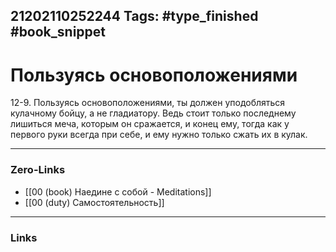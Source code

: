 21202110252244
Tags: #type_finished #book_snippet 
---
# Пользуясь основоположениями

 12-9. Пользуясь основоположениями, ты должен уподобляться кулачному бойцу, а не гладиатору. Ведь стоит только последнему лишиться меча, которым он сражается, и конец ему, тогда как у первого руки всегда при себе, и ему нужно только сжать их в кулак. 

---
### Zero-Links
 - [[00 (book) Наедине с собой - Meditations]]
 - [[00 (duty) Самостоятельность]]
---
### Links

